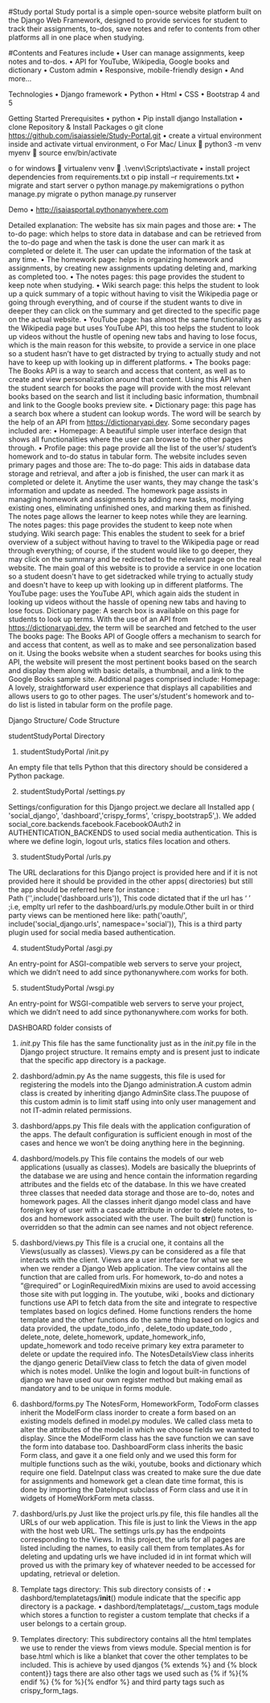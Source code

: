 #Study portal
Study portal is a simple open-source website platform built on the Django Web Framework, designed to provide services for student to track their assignments, to-dos, save notes and refer to contents from other platforms all in one place when studying.  

#Contents and Features include
•	User can manage assignments, keep notes and to-dos.
•	API for YouTube, Wikipedia, Google books and dictionary 
•	Custom admin
•	Responsive, mobile-friendly design
•	And more…

Technologies
•	Django framework
•	Python
•	Html
•	CSS
•	Bootstrap 4 and 5

Getting Started
Prerequisites
•	python
•	Pip install django
Installation
•	clone Repository & Install Packages
o	git clone https://github.com/isaiassiele/Study-Portal.git
•	create a virtual environment inside  and activate virtual environment,
o	For Mac/ Linux
	python3 -m venv myenv
	source env/bin/activate


o	for windows
	virtualenv venv
	.\venv\Scripts\activate
•	install project dependencies from requirements.txt
o	pip install –r requirements.txt
•	migrate and start server
o	python manage.py makemigrations
o	python manage.py migrate
o	python manage.py runserver

Demo
•	http://isaiasportal.pythonanywhere.com

Detailed explanation:
The website has six main pages and those are:
•	The to-do page: which helps to store data in database and can be retrieved from the to-do page and when the task is done the user can mark it as completed or delete it. The user can update the information of the task at any time.
•	The homework page: helps in organizing homework and assignments, by creating new assignments updating deleting and, marking as completed too.
•	The notes pages: this page provides the student to keep note when studying.
•	Wiki search page: this helps the student to look up a quick summary of a topic without having to visit the Wikipedia page or going through everything, and of course if the student wants to dive in deeper they can click on the summary and get directed to the specific page on the actual website.
•	YouTube page: has almost the same functionality as the Wikipedia page but uses YouTube API, this too helps the student to look up videos without the hustle of opening new tabs and having to lose focus, which is the main reason for this website, to provide a service in one place so a student hasn’t have to get distracted by trying to actually study and not have to keep up with looking up in different platforms.
•	The books page: The Books API is a way to search and access that content, as well as to create and view personalization around that content. Using this API when the student search for books the page will provide with the most relevant books based on the search and list it including basic information, thumbnail and link to the Google books preview site.
•	Dictionary page: this page has a search box where a student can lookup words. The word will be search by the help of an API from https://dictionaryapi.dev.
Some secondary pages included are:
•	Homepage: A beautiful simple user interface design that shows all functionalities where the user can browse to the other pages through.
•	Profile page: this page provide all the list of the user’s/ student’s homework and to-do status in tabular form.
The website includes seven primary pages and those are:
 The to-do page: This aids in database data storage and retrieval, and after a job is finished, the user can mark it as completed or delete it. Anytime the user wants, they may change the task's information and update as needed.
The homework page assists in managing homework and assignments by adding new tasks, modifying existing ones, eliminating unfinished ones, and marking them as finished. The notes page allows the learner to keep notes while they are learning.
The notes pages: this page provides the student to keep note when studying.
Wiki search page: This enables the student to seek for a brief overview of a subject without having to travel to the Wikipedia page or read through everything; of course, if the student would like to go deeper, they may click on the summary and be redirected to the relevant page on the real website. The main goal of this website is to provide a service in one location so a student doesn't have to get sidetracked while trying to actually study and doesn't have to keep up with looking up in different platforms.
 The YouTube page: uses the YouTube API, which again aids the student in looking up videos without the hassle of opening new tabs and having to lose focus.
Dictionary page: A search box is available on this page for students to look up terms. With the use of an API from https://dictionaryapi.dev, the term will be searched and fetched to the user
The books page: The Books API of Google offers a mechanism to search for and access that content, as well as to make and see personalization based on it. Using the books website when a student searches for books using this API, the website will present the most pertinent books based on the search and display them along with basic details, a thumbnail, and a link to the Google Books sample site.
Additional pages comprised include:
Homepage: A lovely, straightforward user experience that displays all capabilities and allows users to go to other pages.
The user's/student's homework and to-do list is listed in tabular form on the profile page.

Django Structure/ Code Structure

studentStudyPortal Directory

1. studentStudyPortal /init.py 

An empty file that tells Python that this directory should be considered a Python package.

2. studentStudyPortal /settings.py

 Settings/configuration for this Django project.we declare all Installed app ( 'social_django', 'dashboard','crispy_forms', 'crispy_bootstrap5',).
We added social_core.backends.facebook.FacebookOAuth2   in AUTHENTICATION_BACKENDS to used social media authentication.
This is where we define login, logout urls, statics files location and others.

3. studentStudyPortal /urls.py

The URL declarations for this Django project is provided here and if it is not provided  here it should be provided in the other apps( directories) but still the app should be referred here for instance :  
Path ('',include('dashboard.urls')),
This code dictated that if the url has ‘ ’ ;i.e, emplty url refer to the dashboard/urls.py module.Other built in or third party views can be mentioned here like:
 	path('oauth/', include('social_django.urls', namespace='social')), 
This is a third party plugin used for social media based authentication.

4. studentStudyPortal /asgi.py

An entry-point for ASGI-compatible web servers to serve your project, which we didn’t need to add since 
pythonanywhere.com works for both.

5. studentStudyPortal /wsgi.py

 An entry-point for WSGI-compatible web servers to serve your project, which we didn’t need to add since pythonanywhere.com works for both.


DASHBOARD folder consists of 

1. _init_.py
This file has the same functionality just as in the _init_.py file in the Django project structure. It remains empty and is present just to indicate that the specific app directory is a package.

2. dashbord/admin.py
As the name suggests, this file is used for registering the models into the Django administration.A custom admin class is created by inheriting django AdminSite class.The puupose of this custom admin is to limit staff using into only user management and not IT-admin related permissions. 

3. dashbord/apps.py
This file deals with the application configuration of the apps. The default configuration is sufficient enough in most of the cases and hence we won’t be doing anything here in the beginning.

4. dashbord/models.py
This file contains the models of our web applications (usually as classes).
Models are basically the blueprints of the database we are using and hence contain the information regarding attributes and the fields etc of the database.
In this we have created three classes that needed data storage and those are to-do, notes and homework pages. All the classes inherit django model class and have foreign key of user with a cascade attribute in order to delete notes, to-dos and homework associated with the user. The built __str__() function is overridden so that the admin can see names and not object reference. 

5. dashbord/views.py
This file is a crucial one, it contains all the Views(usually as classes). Views.py can be considered as a file that interacts with the client. Views are a user interface for what we see when we render a Django Web application.
The view contains all the function that are called from urls. For homework, to-do and notes a “@required” or LoginRequiredMixin mixins are used to avoid accessing those site with put logging in.
The youtube, wiki , books and dictionary functions use API to fetch data from the site and integrate to respective templates based on logics defined.
Home functions renders the home template and the other functions do the same thing based on logics and data provided, the update_todo_info , delete_todo update_todo , delete_note, delete_homework, update_homework_info, update_homework and todo receive primary key extra parameter to delete or update the required info.
The NotesDetailsView class inherits the django generic DetailView class to fetch the data of given model which is notes model.
Unlike the login and logout built-in functions of django we have used our own register method but making email as mandatory and to be unique in forms module.

6. dashbord/forms.py
The NotesForm, HomeworkForm, TodoForm classes inherit the ModelForm class inorder to create a form based on an existing models defined in model.py modules. We called class meta to alter the attributes of the model in which we choose fields we wanted to display. Since the ModelForm class has the save function we can save the form into database too.
DashboardForm class inherits the basic Form class, and gave it a one field only and we used this form for multiple functions such as the wiki, youtube, books and dictionary which require one field.
DateInput class was created to make sure the due date for assignments and homework get a clean date time format, this is done by importing the DateInput subclass of Form class and use it in widgets of HomeWorkForm meta classs.

7. dashbord/urls.py
Just like the project urls.py file, this file handles all the URLs of our web application. This file is just to link the Views in the app with the host web URL. The settings urls.py has the endpoints corresponding to the Views.
In this project, the urls for all pages are listed including the names, to easily call them from templates.As for deleting and updating urls we have included id in int format which will proved us with the primary key of whatever needed to be accessed for updating, retrieval or deletion. 

8. Template tags directory:
This sub directory consists of :
•	dashbord/templatetags/__init__() module indicate that the specific app directory is a package.
•	dashbord/templatetags/__custom_tags module which stores a function to register a custom template that checks if a user belongs to a certain group.

9. Templates directory:
This subdirectory contains all the html templates we use to render the views from views module. Special mention is for base.html which is like a blanket that cover the other templates to be included. This is achieve by used djangos {% extends %} and {% block content}} tags there are also other tags we used such as {% if %}{% endif %} {% for %}{% endfor %} and third party tags such as crispy_form_tags.


 
